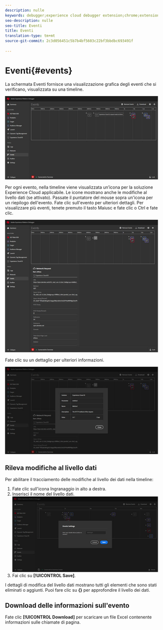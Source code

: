 ```yaml
---
description: nulle
keywords: debugger;experience cloud debugger extension;chrome;extension;events;dtm;target
seo-description: nulle
seo-title: Eventi
title: Eventi
translation-type: tm+mt
source-git-commit: 2c3d056451c5b7b4bf5603c22bf3bbdbc693491f

---
```



# Eventi{#events}

La schermata Eventi fornisce una visualizzazione grafica degli eventi che si verificano, visualizzata su una timeline.

![](assets/events.jpg)

Per ogni evento, nella timeline viene visualizzata un’icona per la soluzione Experience Cloud applicabile. Le icone mostrano anche le modifiche al livello dati (se attivato). Passate il puntatore del mouse sopra un'icona per un riepilogo dell'evento. Fate clic sull'evento per ulteriori dettagli. Per visualizzare più eventi, tenete premuto il tasto Maiusc e fate clic o Ctrl e fate clic.

![](assets/events-details.jpg)

Fate clic su un dettaglio per ulteriori informazioni.

![](assets/events-details-more.jpg)

## Rileva modifiche al livello dati

Per abilitare il tracciamento delle modifiche al livello dei dati nella timeline:

1. Fate clic sull'icona Ingranaggio in alto a destra.
1. Inserisci il nome del livello dati.
   ![](assets/event-datalayer.jpg)
1. Fai clic su **[!UICONTROL Save]**.

I dettagli di modifica del livello dati mostrano tutti gli elementi che sono stati eliminati o aggiunti. Puoi fare clic su **{}** per approfondire il livello dei dati.

## Download delle informazioni sull'evento

Fate clic **[!UICONTROL Download]** per scaricare un file Excel contenente informazioni sulle chiamate di pagina.